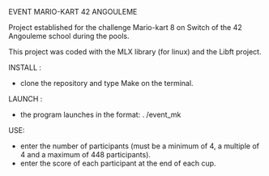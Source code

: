 EVENT MARIO-KART 42 ANGOULEME

Project established for the challenge Mario-kart 8 on Switch of the 42 Angouleme school during the pools.

This project was coded with the MLX library (for linux) and the Libft project.

INSTALL :
- clone the repository and type Make on the terminal.
        
LAUNCH :
- the program launches in the format: . /event_mk

USE:
- enter the number of participants (must be a minimum of 4, a multiple of 4 and a maximum of 448 participants).
- enter the score of each participant at the end of each cup.
